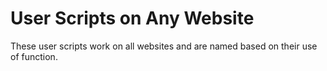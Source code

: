 # User Scripts on Any Website

These user scripts work on all websites and are named based on their use of function.
